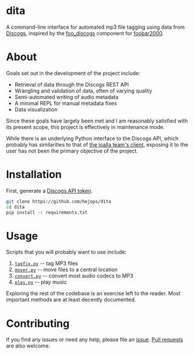 # dita

A command-line interface for automated mp3 file tagging using data from
[Discogs](http://www.discogs.com/), inspired by the
[foo_discogs](https://bitbucket.org/zoomorph/foo_discogs/src/master/)
component for [foobar2000](http://www.foobar2000.org/).

# About

Goals set out in the development of the project include:

- Retrieval of data through the Discogs REST API
- Wrangling and validation of data, often of varying quality
- Semi-automated writing of audio metadata
- A minimal REPL for manual metadata fixes
- Data visualization

Since these goals have largely been met and I am reasonably satisfied with its
present scope, this project is effectively in maintenance mode.

While there is an underlying Python interface to the Discogs API, which
probably has similarities to that of [the joalla team's
client](https://github.com/joalla/discogs_client), exposing it to the user has
not been the primary objective of the project.

# Installation

First, generate a [Discogs API token](https://www.discogs.com/settings/developers).

```sh
git clone https://github.com/hejops/dita
cd dita
pip install -r requirements.txt
```

# Usage

Scripts that you will probably want to use include:

1. [`tagfix.py`](./tagfix.py) -- tag MP3 files
1. [`mover.py`](./file/mover.py) -- move files to a central location
1. [`convert.py`](./file/convert.py) -- convert most audio codecs to MP3
1. [`play.py`](./play/pmp.py) -- play music

Exploring the rest of the codebase is an exercise left to the reader. Most
important methods are at least decently documented.

# Contributing

If you find any issues or need any help, please file an [issue](/issues). [Pull
requests](/pulls) are also welcome.
